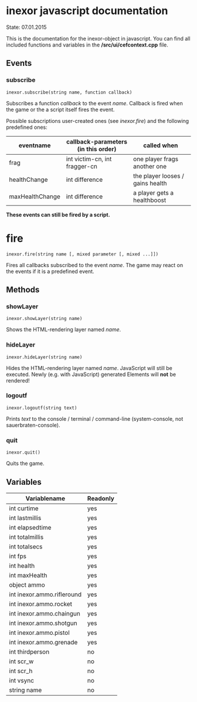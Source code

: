 # inexor javascript documentation

State: 07.01.2015

This is the documentation for the inexor-object in javascript.
You can find all included functions and variables in the **/src/ui/cefcontext.cpp** file.

## Events

### subscribe

	inexor.subscribe(string name, function callback)

Subscribes a function _callback_ to the event _name_.
Callback is fired when the game or the a script itself fires the event.

Possible subscriptions user-created ones (see _inexor.fire_) and the following predefined ones:

| eventname       | callback-parameters (in this order) | called when                      |
|-----------------|-------------------------------------|----------------------------------|
| frag            | int victim-cn, int fragger-cn       | one player frags another one     |
| healthChange    | int difference                      | the player looses / gains health |
| maxHealthChange | int difference                      | a player gets a healthboost      |

**These events can still be fired by a script.**

# fire

	inexor.fire(string name [, mixed parameter [, mixed ...]])

Fires all callbacks subscribed to the event _name_.
The game may react on the events if it is a predefined event.

## Methods

### showLayer

	inexor.showLayer(string name)

Shows the HTML-rendering layer named _name_.

### hideLayer

	inexor.hideLayer(string name)

Hides the HTML-rendering layer named _name_. JavaScript will still be executed.
Newly (e.g. with JavaScript) generated Elements will **not** be rendered!

### logoutf

	inexor.logoutf(string text)

Prints _text_ to the console / terminal / command-line (system-console, not sauerbraten-console).

### quit

	inexor.quit()

Quits the game.

## Variables

| Variablename              | Readonly |
|----------------------------|----------|
| int curtime                | yes      |
| int lastmillis             | yes      |
| int elapsedtime            | yes      |
| int totalmillis            | yes      |
| int totalsecs              | yes      |
| int fps                    | yes      |
| int health                 | yes      |
| int maxHealth              | yes      |
| object ammo                | yes      |
| int inexor.ammo.rifleround | yes      |
| int inexor.ammo.rocket     | yes      |
| int inexor.ammo.chaingun   | yes      |
| int inexor.ammo.shotgun    | yes      |
| int inexor.ammo.pistol     | yes      |
| int inexor.ammo.grenade    | yes      |
| int thirdperson            | no       |
| int scr_w                  | no       |
| int scr_h                  | no       |
| int vsync                  | no       |
| string name                | no       |
